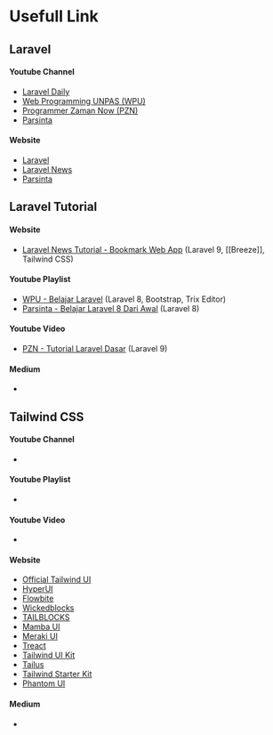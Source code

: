 # Usefull Link
## Laravel
#### Youtube Channel
- [Laravel Daily](https://www.youtube.com/c/LaravelDaily)
- [Web Programming UNPAS (WPU)](https://www.youtube.com/c/WebProgrammingUNPAS)
- [Programmer Zaman Now (PZN)](https://www.youtube.com/@ProgrammerZamanNow)
- [Parsinta](https://www.youtube.com/@Parsinta)

#### Website
- [Laravel](https://laravel.com/)
- [Laravel News](https://laravel-news.com/)
- [Parsinta](https://parsinta.com/)
## Laravel Tutorial
#### Website
- [Laravel News Tutorial - Bookmark Web App](https://laravel-news.com/your-first-laravel-9-application) (Laravel 9, [[Breeze]], Tailwind CSS)
#### Youtube Playlist
- [WPU - Belajar Laravel](https://www.youtube.com/watch?v=HqAMb6kqlLs&list=PLFIM0718LjIWiihbBIq-SWPU6b6x21Q_2) (Laravel 8, Bootstrap, Trix Editor)
- [Parsinta - Belajar Laravel 8 Dari Awal](https://youtube.com/playlist?list=PLRKMmwY3-5MwADhthqRaewl-7e7AhjpP8) (Laravel 8)
#### Youtube Video
- [PZN - Tutorial Laravel Dasar](https://www.youtube.com/watch?v=ClMX6TXvh_o) (Laravel 9)
#### Medium
- 
## Tailwind CSS
#### Youtube Channel
-
#### Youtube Playlist
-
#### Youtube Video
-
#### Website
- [Official Tailwind UI](https://tailwindui.com/)
- [HyperUI](https://www.hyperui.dev/)
- [Flowbite](https://flowbite.com/)
- [Wickedblocks](https://wickedblocks.dev/)
- [TAILBLOCKS](https://tailblocks.cc/)
- [Mamba UI](https://mambaui.com/)
- [Meraki UI](https://merakiui.com/)
- [Treact](https://treact.owaiskhan.me/)
- [Tailwind UI Kit](https://tailwinduikit.com/)
- [Tailus](https://tailus.io/)
- [Tailwind Starter Kit](https://www.creative-tim.com/learning-lab/tailwind-starter-kit/presentation)
- [Phantom UI](https://phantomui.com/)
#### Medium
-


